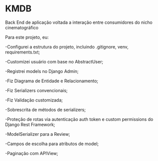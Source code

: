# KMDB
Back End de aplicação voltada a interação entre consumidores do nicho cinematográfico

Para este projeto, eu:

-Configurei a estrutura do projeto, incluindo .gitignore, venv, requirements.txt;

-Customizei usuário com base no AbstractUser;

-Registrei models no Django Admin;

-Fiz Diagrama de Entidade e Relacionamento;

-Fiz Serializers convencionais;

-Fiz Validação customizada;

-Sobrescrita de métodos de serializers;

-Proteção de rotas via autenticação auth token e custom permissions do Django Rest Framework;

-ModelSerializer para a Review;

-Campos de escolha para atributos de model;

-Paginação com APIView;
